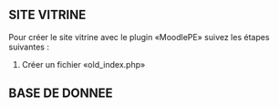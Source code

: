 ## SITE VITRINE

Pour créer le site vitrine avec le plugin «MoodlePE» suivez les étapes suivantes : 
1. Créer un fichier «old_index.php»


## BASE DE DONNEE